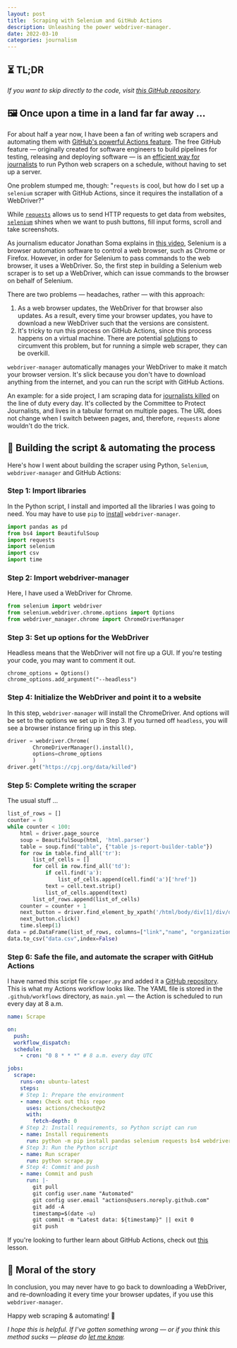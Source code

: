 ```yaml
---
layout: post
title:  Scraping with Selenium and GitHub Actions
description: Unleashing the power webdriver-manager.
date: 2022-03-10
categories: journalism
---
```


## ⏳ TL;DR

*If you want to skip directly to the code, visit [this GitHub repository](https://github.com/aadittambe/selenium-scraper).*

## 🖼 Once upon a time in a land far far away ... 

For about half a year now, I have been a fan of writing web scrapers and automating them with [GitHub's powerful Actions feature](https://github.com/features/actions). The free GitHub feature — originally created for software engineers to build pipelines for testing, releasing and deploying software — is an [efficient way for journalists](https://palewi.re/docs/first-github-scraper/) to run Python web scrapers on a schedule, without having to set up a server.

One problem stumped me, though: "`requests` is cool, but how do I set up a `selenium` scraper with GitHub Actions, since it requires the installation of a WebDriver?"

While [`requests`](https://docs.python-requests.org/en/latest/) allows us to send HTTP requests to get data from websites, [`selenium`](https://selenium-python.readthedocs.io/) shines when we want to push buttons, fill input forms, scroll and take screenshots. 

As journalism educator Jonathan Soma explains in [this video](https://www.youtube.com/watch?v=mAwL_0N1W9E&t), Selenium is a browser automation software to control a web browser, such as Chrome or Firefox. However, in order for Selenium to pass commands to the web browser, it uses a WebDriver. So, the first step in building a Selenium web scraper is to set up a WebDriver, which can issue commands to the browser on behalf of Selenium.

There are two problems — headaches, rather — with this approach: 
1. As a web browser updates, the WebDriver for that browser also updates. As a result, every time your browser updates, you have to download a new WebDriver such that the versions are consistent. 
1. It's tricky to run this process on GitHub Actions, since this process happens on a virtual machine. There are potential [solutions](https://www.blazemeter.com/blog/automated-testing-selenium-github-actions) to circumvent this problem, but for running a simple web scraper, they can be overkill.

`webdriver-manager` automatically manages your WebDriver to make it match your browser version. It's slick because you don't have to download anything from the internet, and you can run the script with GitHub Actions.

An example: for a side project, I am scraping data for [journalists killed](https://cpj.org/data/killed/?status=Killed&motiveConfirmed%5B%5D=Confirmed&type%5B%5D=Journalist&start_year=1992&end_year=2022&group_by=year) on the line of duty every day. It's collected by the Committee to Protect Journalists, and lives in a tabular format on multiple pages. The URL does not change when I switch between pages, and, therefore, `requests` alone wouldn't do the trick. 

## 💪 Building the script & automating the process

Here's how I went about building the scraper using Python, `Selenium`, `webdriver-manager` and GitHub Actions:

### Step 1: Import libraries 
In the Python script, I install and imported all the libraries I was going to need. You may have to use `pip` to [install](https://pypi.org/project/webdriver-manager/) `webdriver-manager`.

```python
import pandas as pd
from bs4 import BeautifulSoup
import requests
import selenium
import csv
import time
```

### Step 2: Import webdriver-manager

Here, I have used a WebDriver for Chrome.
```python
from selenium import webdriver
from selenium.webdriver.chrome.options import Options
from webdriver_manager.chrome import ChromeDriverManager
```

### Step 3: Set up options for the WebDriver

Headless means that the WebDriver will not fire up a GUI. If you're testing your code, you may want to comment it out.
```
chrome_options = Options()
chrome_options.add_argument("--headless")
```

### Step 4: Initialize the WebDriver and point it to a website

In this step, `webdriver-manager` will install the ChromeDriver. And options will be set to the options we set up in Step 3. If you turned off `headless`, you will see a browser instance firing up in this step.
```python
driver = webdriver.Chrome(
        ChromeDriverManager().install(),
        options=chrome_options
        )
driver.get("https://cpj.org/data/killed")
```

### Step 5: Complete writing the scraper

The usual stuff ...

```python
list_of_rows = []
counter = 0
while counter < 100:
    html = driver.page_source
    soup = BeautifulSoup(html, 'html.parser')
    table = soup.find("table", {"table js-report-builder-table"})
    for row in table.find_all('tr'):
        list_of_cells = []
        for cell in row.find_all('td'):
            if cell.find('a'):
                list_of_cells.append(cell.find('a')['href'])
            text = cell.text.strip()
            list_of_cells.append(text)
        list_of_rows.append(list_of_cells)
    counter = counter + 1
    next_button = driver.find_element_by_xpath('/html/body/div[1]/div/div/div[2]/div/div[1]/div/nav/ul/li[8]/a')
    next_button.click()
    time.sleep(1)
data = pd.DataFrame(list_of_rows, columns=["link","name", "organization", "date", "location","killed","type_of_death", ""]).dropna()
data.to_csv("data.csv",index=False)
```

### Step 6: Safe the file, and automate the scraper with GitHub Actions

I have named this script file `scraper.py` and added it a [GitHub repository](https://github.com/aadittambe/selenium-scraper). This is what my Actions workflow looks like. The YAML file is stored in the `.github/workflows` directory, as `main.yml` — the Action is scheduled to run every day at 8 a.m. 

```yaml
name: Scrape

on:
  push:
  workflow_dispatch:
  schedule:
    - cron: "0 8 * * *" # 8 a.m. every day UTC

jobs:
  scrape:
    runs-on: ubuntu-latest
    steps:
    # Step 1: Prepare the environment
    - name: Check out this repo
      uses: actions/checkout@v2
      with:
        fetch-depth: 0
    # Step 2: Install requirements, so Python script can run
    - name: Install requirements
      run: python -m pip install pandas selenium requests bs4 webdriver-manager
    # Step 3: Run the Python script    
    - name: Run scraper
      run: python scrape.py     
    # Step 4: Commit and push
    - name: Commit and push
      run: |-
        git pull
        git config user.name "Automated"
        git config user.email "actions@users.noreply.github.com"
        git add -A
        timestamp=$(date -u)
        git commit -m "Latest data: ${timestamp}" || exit 0
        git push
```

If you're looking to further learn about GitHub Actions, check out [this](https://palewi.re/docs/first-github-scraper/index.html) lesson.

## 🧐 Moral of the story

In conclusion, you may never have to go back to downloading a WebDriver, and re-downloading it every time your browser updates, if you use this `webdriver-manager`.

Happy web scraping & automating! 🤖

*I hope this is helpful. If I've gotten something wrong — or if you think this method sucks — please do [let me know](mailto:aadit.tambe@gmail.com).*

